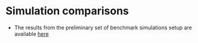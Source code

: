 # Simulation comparisons

- The results from the preliminary set of benchmark simulations setup are available <a href="simcomp/testprod"> here </a>
